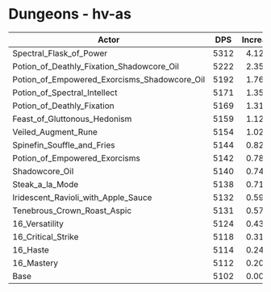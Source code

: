 # Dungeons - hv-as
| Actor | DPS | Increase |
|---|:---:|:---:|
|Spectral_Flask_of_Power|5312|4.12%|
|Potion_of_Deathly_Fixation_Shadowcore_Oil|5222|2.35%|
|Potion_of_Empowered_Exorcisms_Shadowcore_Oil|5192|1.76%|
|Potion_of_Spectral_Intellect|5171|1.35%|
|Potion_of_Deathly_Fixation|5169|1.31%|
|Feast_of_Gluttonous_Hedonism|5159|1.12%|
|Veiled_Augment_Rune|5154|1.02%|
|Spinefin_Souffle_and_Fries|5144|0.82%|
|Potion_of_Empowered_Exorcisms|5142|0.78%|
|Shadowcore_Oil|5140|0.74%|
|Steak_a_la_Mode|5138|0.71%|
|Iridescent_Ravioli_with_Apple_Sauce|5132|0.59%|
|Tenebrous_Crown_Roast_Aspic|5131|0.57%|
|16_Versatility|5124|0.43%|
|16_Critical_Strike|5118|0.31%|
|16_Haste|5114|0.24%|
|16_Mastery|5112|0.20%|
|Base|5102|0.00%|
